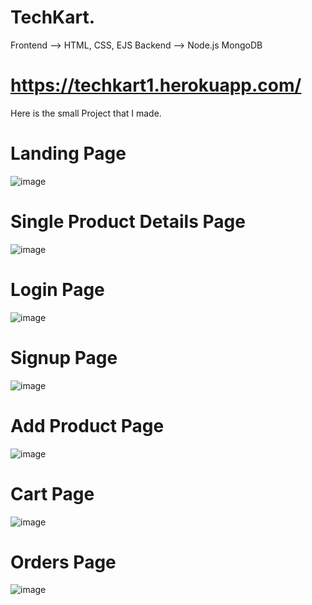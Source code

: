 # TechKart.
Frontend --> HTML, CSS, EJS
Backend --> Node.js MongoDB

# https://techkart1.herokuapp.com/
Here is the small Project that I made.

# Landing Page
![image](https://user-images.githubusercontent.com/32095032/183279192-fc6415e5-7ead-4e74-9385-61e1e7679aad.png)

# Single Product Details Page
![image](https://user-images.githubusercontent.com/32095032/183279409-87de7c16-6c59-4c98-b451-7fcf84ce343a.png)

# Login Page
![image](https://user-images.githubusercontent.com/32095032/183279289-e11818b0-ef85-4a53-ba2b-7f47b71feb9a.png)

# Signup Page
![image](https://user-images.githubusercontent.com/32095032/183279302-2b7335dc-2e87-415b-9e4f-d7d645b985a5.png)

# Add Product Page
![image](https://user-images.githubusercontent.com/32095032/183279356-43c13772-0efe-49fc-aa65-02aa644e675b.png)

# Cart Page
![image](https://user-images.githubusercontent.com/32095032/183279239-23f931a4-f28e-4aeb-a728-aa1965a52bfc.png)

# Orders Page
![image](https://user-images.githubusercontent.com/32095032/183279252-bdf3e9f4-b66f-4bcd-a14c-90e00b3a6a18.png)
